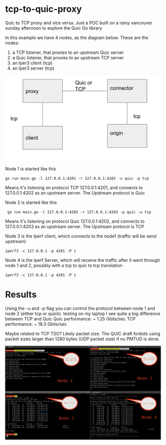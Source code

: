 # tcp-to-quic-proxy
Quic to TCP proxy and vice versa. Just a POC built on a rainy vancouver sunday afternoon to explore the Quic Go library

In this example we have 4 nodes, as the diagram below.  These are the nodes:
1) a TCP listener, that proxies to an upstream Quic server
2) a Quic listener, that proxies to an upstream TCP server
3) an Iper3 client (tcp)
3) an Iper3 server (tcp)


![Topology](topology.png)

Node 1 is started like this
```
go run main.go -l 127.0.0.1:4201 -r 127.0.0.1:4202 -u quic -p tcp
```
Means it's listening on protocol TCP 127.0.0.1:4201, and connects to 127.0.0.1:4202 as an upstream server. The Upstream protocol is Quic

Node 2 is started like this
```
 go run main.go -l 127.0.0.1:4202 -r 127.0.0.1:4203 -p quic -u tcp
 ```
Means it's listening on protocol Quic 127.0.0.1:4202, and connects to 127.0.0.1:4203 as an upstream server. The Upstream protocol is TCP

Node 3 is the Iperf client, which connects to the node1 (traffic will be send upstream)
```
iperf3 -c 127.0.0.1 -p 4201 -P 1
```

Node 4 is the Iperf Server, which will receive the traffic after it went through node 1 and 2, possibly with a tcp to quic to tcp translation
```
iperf3 -c 127.0.0.1 -p 4201 -P 1
```

# Results
Using the -u and -p flag you can control the protocol between node 1 and node 2 (either tcp or quick).
testing on my laptop I see quite a big difference between TCP and Quic
Quic performance: ~ 1.25 Gbits/sec
TCP performance: ~ 18.3 Gbits/sec

Maybe related to TCP TSO? Likely packet size. The QUIC draft forbids using packet sizes larger than 1280 bytes (UDP packet size) if no PMTUD is done. 

![Iperf restuls Quic](testresults.png)

